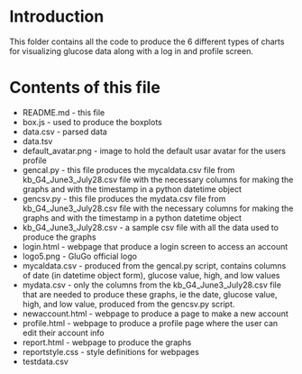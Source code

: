 # Introduction
This folder contains all the code to produce the 6 different types of charts for visualizing glucose data along with a log in and profile screen.
# Contents of this file
- README.md - this file
- box.js - used to produce the boxplots
- data.csv - parsed data
- data.tsv
- default_avatar.png - image to hold the default usar avatar for the users profile
- gencal.py - this file produces the mycaldata.csv file from kb_G4_June3_July28.csv file with the necessary columns for making the graphs and with the timestamp in a python datetime object
- gencsv.py - this file produces the mydata.csv file from kb_G4_June3_July28.csv file with the necessary columns for making the graphs and with the timestamp in a python datetime object
- kb_G4_June3_July28.csv - a sample csv file with all the data used to produce the graphs
- login.html - webpage that produce a login screen to access an account
- logo5.png - GluGo official logo
- mycaldata.csv - produced from the gencal.py script, contains columns of date (in datetime object form), glucose value, high, and low values
- mydata.csv - only the columns from the kb_G4_June3_July28.csv file that are needed to produce these graphs, ie the date, glucose value, high, and low value, produced from the gencsv.py script.
- newaccount.html - webpage to produce a page to make a new account
- profile.html - webpage to produce a profile page where the user can edit their account info
- report.html - webpage to produce the graphs
- reportstyle.css - style definitions for webpages
- testdata.csv

